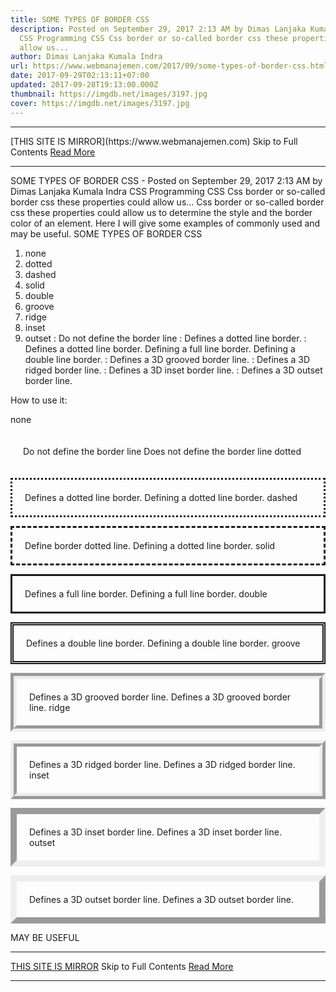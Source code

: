 ```yaml
---
title: SOME TYPES OF BORDER CSS
description: Posted on September 29, 2017 2:13 AM by Dimas Lanjaka Kumala Indra
  CSS Programming CSS Css border or so-called border css these properties could
  allow us...
author: Dimas Lanjaka Kumala Indra
url: https://www.webmanajemen.com/2017/09/some-types-of-border-css.html
date: 2017-09-29T02:13:11+07:00
updated: 2017-09-28T19:13:00.000Z
thumbnail: https://imgdb.net/images/3197.jpg
cover: https://imgdb.net/images/3197.jpg
---
```


<hr/> [THIS SITE IS MIRROR](https://www.webmanajemen.com) Skip to Full Contents <a href="https://www.webmanajemen.com/2017/09/some-types-of-border-css.html" rel="follow" class="button" id="read-more">Read More</a> <hr/> SOME TYPES OF BORDER CSS - Posted on September 29, 2017 2:13 AM by Dimas Lanjaka Kumala Indra CSS Programming CSS Css border or so-called border css these properties could allow us... Css border or so-called border css these properties could allow us to determine the style and the border color of an element. Here I will give some examples of commonly used and may be useful.
SOME TYPES OF BORDER CSS 


1. none 
2. dotted 
3. dashed 
4. solid 
5. double 
6. groove 
7. ridge 
8. inset 
9. outset : Do not define the border line 
: Defines a dotted line border. 
: Defines a dotted line border. 
Defining a full line border. 
Defining a double line border. 
: Defines a 3D grooved border line. 
: Defines a 3D ridged border line. 
: Defines a 3D inset border line. 
: Defines a 3D outset border line. 

How to use it: 

 none 
<p style = "border: 3px none; # 000000; padding: 20px;"> Do not define the border line </ p> 
Does not define the border line 
 dotted 
<p style = "border: 3px dotted; # 000000; padding: 20px; align: center;"> Defines a dotted line border. </ p> 
Defining a dotted line border. 
 dashed 
<p style = "border: 3px dashed; # 000000; padding: 20px;"> Define border dotted line. </ p> 
Defining a dotted line border. 
 solid 
<p style = "border: 3px solid; # 000000; padding: 20px;"> Defines a full line border. </ p> 
Defining a full line border. 
 double 
<p style = "border: 5px double; # 000000; padding: 20px;"> Defines a double line border. </ p> 
Defining a double line border. 
 groove 
<p style = "border: 10px groove; # 000000; padding: 20px;"> Defines a 3D grooved border line. </ p> 
Defines a 3D grooved border line. 
 ridge 
<p style = "border: 10px ridge; # 000000; padding: 20px;"> Defines a 3D ridged border line. </ p> 
Defines a 3D ridged border line. 
 inset 
<p style = "border: 10px inset; # 000000; padding: 20px;"> Defines a 3D inset border line. </ p> 
Defines a 3D inset border line. 
 outset 
<p style = "border: 10px outset; # FF3300; padding: 20px;"> Defines a 3D outset border line. </ p> 
Defines a 3D outset border line. 

MAY BE USEFUL <hr/> [THIS SITE IS MIRROR](https://www.webmanajemen.com) Skip to Full Contents <a href="https://www.webmanajemen.com/2017/09/some-types-of-border-css.html" rel="follow" class="button" id="read-more">Read More</a> <hr/>